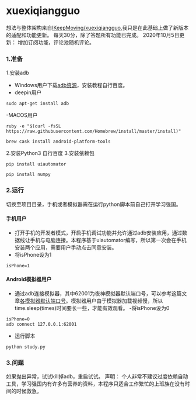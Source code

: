 # xuexiqiangguo
想法与整体架构来自[IKeepMoving/xuexiqiangguo](https://github.com/IKeepMoving/xuexiqiangguo),我只是在此基础上做了新版本的适配和功能更新。
每天30分，除了答题所有功能已完成。
2020年10月5日更新：
	增加订阅功能，评论池随机评论。
### 1.准备
1.安装adb
- Windows用户下载[adb资源](https://pan.baidu.com/s/16EpQvsGX19L9b6vZwRx7Aw)，安装教程自行百度。
- deepin用户
```
sudo apt-get install adb
```
-MACOS用户
```
ruby -e "$(curl -fsSL https://raw.githubusercontent.com/Homebrew/install/master/install)"
```
```
brew cask install android-platform-tools
```

2.安装Python3
自行百度
3.安装依赖包
```
pip install uiautomator
```
```
pip install numpy
```
### 2.运行
切换至项目目录，手机或者模拟器需在运行python脚本前自己打开学习强国。
#### 手机用户
- 打开手机的开发者模式，开启手机调试功能并允许通过adb安装应用，通过数据线让手机与电脑连接。本程序基于uiautomator编写，所以第一次会在手机安装两个应用，需要用户手动点击同意安装。
- 将isPhone设为1
```
isPhone=1
```
#### Android模拟器用户
- 通过adb连接模拟器，其中62001为夜神模拟器默认端口号，可以参考这篇文章[各模拟器默认端口号](https://www.cnblogs.com/HakunaMatata-/p/10609307.html)。模拟器用户由于模拟器加载视频慢，所以time.sleep(times)时间要长一些，才能有效观看。
-将isPhone设为0
```
isPhone=0
adb connect 127.0.0.1:62001
```
- 运行脚本
```
python study.py
```
### 3.问题
如果抛出异常，试试kill掉adb，重启试试。
声明：
个人非常不建议过度依赖自动工具，学习强国内有许多有营养的资料，本程序只适合工作繁忙的上班族在没有时间的时候救急。